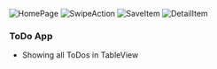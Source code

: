 ![HomePage](./images/1.png)
![SwipeAction](./images/2.png)
![SaveItem](./images/3.png)
![DetailItem](./images/4.png)

### ToDo App

* Showing all ToDos in TableView

